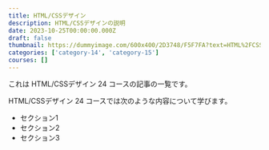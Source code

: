 ```yaml
---
title: HTML/CSSデザイン
description: HTML/CSSデザインの説明
date: 2023-10-25T00:00:00.000Z
draft: false
thumbnail: https://dummyimage.com/600x400/2D3748/F5F7FA?text=HTML%2FCSS%E3%83%87%E3%82%B6%E3%82%A4%E3%83%B3
categories: ['category-14', 'category-15']
courses: []
---
```


これは HTML/CSSデザイン 24 コースの記事の一覧です。

  HTML/CSSデザイン 24 コースでは次のような内容について学びます。

  - セクション1
  - セクション2
  - セクション3